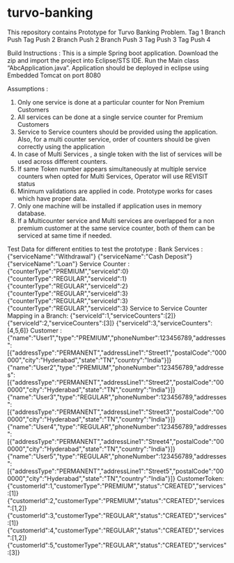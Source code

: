# turvo-banking
This repository contains Prototype for Turvo Banking Problem. 
Tag 1
Branch Push
Tag Push 2
Branch Push 2
Branch Push 3
Tag Push 3
Tag Push 4

Build Instructions : 
This is a simple Spring boot application. 
Download the zip and import the project into Eclipse/STS IDE.
Run the Main class “AbcApplication.java”. Application should be deployed in eclipse using Embedded Tomcat on port 8080

Assumptions : 
1. Only one service is done at a particular counter for Non Premium Customers
2. All services can be done at a single service counter for Premium Customers
3. Service to Service counters should be provided using the application. Also, for a multi counter service, order of counters should be given correctly using the application
4. In case of Multi Services , a single token with the list of services will be used across different counters. 
5. If same Token number appears simultaneously at multiple service counters when opted for Multi Services, Operator will use REVISIT status
6. Minimum validations are applied in code. Prototype works for cases which have proper data.
7. Only one machine will be installed if application uses in memory database.
8. If a Multicounter service and Multi services are overlapped for a non premium customer at the same service counter, both of               them can be serviced at same time if needed.

Test Data for different entities to test the prototype :
Bank Services :
      {"serviceName":"Withdrawal"}
      {"serviceName":"Cash Deposit"}
      {"serviceName":"Loan"}
Service Counter :
      {"counterType":"PREMIUM","serviceId":0}
      {"counterType":"REGULAR","serviceId":1}
      {"counterType":"REGULAR","serviceId":2}
      {"counterType":"REGULAR","serviceId":3}
      {"counterType":"REGULAR","serviceId":3}
      {"counterType":"REGULAR","serviceId":3}
Service to Service Counter Mapping in a Branch:
      {"serviceId":1,"serviceCounters":[2]}
      {"serviceId":2,"serviceCounters":[3]}
      {"serviceId":3,"serviceCounters":[4,5,6]}
Customer :
      {"name":"User1","type":"PREMIUM","phoneNumber":123456789,"addresses":[{"addressType":"PERMANENT","addressLine1":"Street1","postalCode":"000000","city":"Hyderabad","state":"TN","country":"India"}]}
      {"name":"User2","type":"PREMIUM","phoneNumber":123456789,"addresses":[{"addressType":"PERMANENT","addressLine1":"Street2","postalCode":"000000","city":"Hyderabad","state":"TN","country":"India"}]}
      {"name":"User3","type":"REGULAR","phoneNumber":123456789,"addresses":[{"addressType":"PERMANENT","addressLine1":"Street3","postalCode":"000000","city":"Hyderabad","state":"TN","country":"India"}]}
      {"name":"User4","type":"REGULAR","phoneNumber":123456789,"addresses":[{"addressType":"PERMANENT","addressLine1":"Street4","postalCode":"000000","city":"Hyderabad","state":"TN","country":"India"}]}
      {"name":"User5","type":"REGULAR","phoneNumber":123456789,"addresses":[{"addressType":"PERMANENT","addressLine1":"Street5","postalCode":"000000","city":"Hyderabad","state":"TN","country":"India"}]}
CustomerToken:
      {"customerId":1,"customerType":"PREMIUM","status":"CREATED","services":[1]}
      {"customerId":2,"customerType":"PREMIUM","status":"CREATED","services":[1,2]}
      {"customerId":3,"customerType":"REGULAR","status":"CREATED","services":[1]}
      {"customerId":4,"customerType":"REGULAR","status":"CREATED","services":[1,2]}
      {"customerId":5,"customerType":"REGULAR","status":"CREATED","services":[3]}



